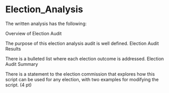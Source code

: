 # Election_Analysis



The written analysis has the following:

Overview of Election Audit

The purpose of this election analysis audit is well defined.
Election Audit Results

There is a bulleted list where each election outcome is addressed.
Election Audit Summary

There is a statement to the election commission that explores how this script can be used for any election, with two examples for modifying the script. (4 pt)

